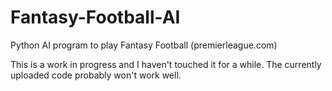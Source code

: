 Fantasy-Football-AI
===================

Python AI program to play Fantasy Football (premierleague.com)

This is a work in progress and I haven't touched it for a while. The currently uploaded code probably won't work well.
